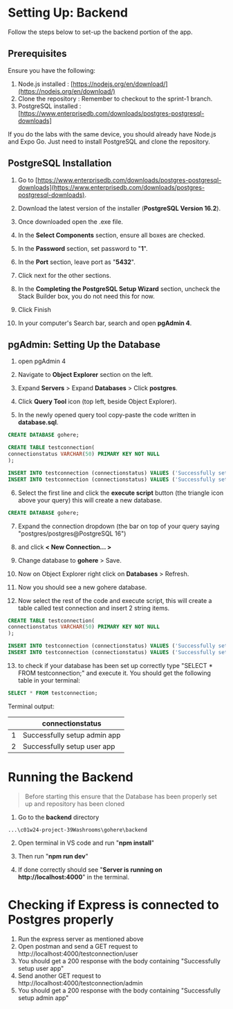 # Setting Up: Backend
Follow the steps below to set-up the backend portion of the app.

## Prerequisites
Ensure you have the following:
1. Node.js installed : [https://nodejs.org/en/download/](https://nodejs.org/en/download/)
2. Clone the repository : Remember to checkout to the sprint-1 branch.
3.  PostgreSQL installed : [https://www.enterprisedb.com/downloads/postgres-postgresql-downloads]

If you do the labs with the same device, you should already have Node.js and Expo Go. Just need to install PostgreSQL and clone the repository.

## PostgreSQL Installation

1. Go to  [https://www.enterprisedb.com/downloads/postgres-postgresql-downloads](https://www.enterprisedb.com/downloads/postgres-postgresql-downloads).

2. Download the latest version of the installer (**PostgreSQL Version 16.2**).
3.  Once downloaded open the .exe file.
4.  In the **Select Components** section, ensure all boxes are checked.
5.  In the **Password** section, set password to "**1**".
6.  In the **Port** section, leave port as "**5432**".
7.  Click next for the other sections.
8.  In the **Completing the PostgreSQL Setup Wizard** section, uncheck the Stack Builder box, you do not need this for now.
9. Click Finish
10. In your computer's Search bar, search and open **pgAdmin 4**. 

## pgAdmin: Setting Up the Database

1. open pgAdmin 4

2. Navigate to **Object Explorer** section on the left.
3. Expand **Servers** >  Expand **Databases** > Click **postgres**.
4. Click **Query Tool** icon (top left, beside Object Explorer).
5. In the newly opened query tool copy-paste the code written in **database.sql**.

```SQL
CREATE DATABASE gohere; 

CREATE TABLE testconnection( 
connectionstatus VARCHAR(50) PRIMARY KEY NOT NULL 
); 

INSERT INTO testconnection (connectionstatus) VALUES ('Successfully setup admin app'); 
INSERT INTO testconnection (connectionstatus) VALUES ('Successfully setup user app'); 

```
6. Select the first line and click the **execute script** button (the triangle icon above your query) this will create a new database.
```SQL
CREATE DATABASE gohere; 
```
7. Expand the connection dropdown (the bar on top of your query saying "postgres/postgres@PostgreSQL 16") 
8. and click **< New Connection... >**

9. Change database to **gohere** > Save.
10. Now on Object Explorer right click on **Databases** > Refresh.
11. Now you should see a new gohere database.
12. Now select the rest of the code and execute script, this will create a table called test connection and insert 2 string items.
```SQL
CREATE TABLE testconnection( 
connectionstatus VARCHAR(50) PRIMARY KEY NOT NULL 
); 

INSERT INTO testconnection (connectionstatus) VALUES ('Successfully setup admin app'); 
INSERT INTO testconnection (connectionstatus) VALUES ('Successfully setup user app'); 
```
13. to check if your database has been set up correctly type "SELECT * FROM testconnection;" and execute it. You should get the following table in your terminal:
```SQL
SELECT * FROM testconnection; 
```
Terminal output:

|  | connectionstatus  | 
|----------|----------| 
| 1 | Successfully setup admin app |
| 2 | Successfully setup user app |


# Running the Backend
> Before starting this ensure that the Database has been properly set up and repository has been cloned
1. Go to the **backend** directory
```
...\c01w24-project-39Washrooms\gohere\backend
```
2. Open terminal in VS code and run "**npm install**"

3. Then run "**npm run dev**"

4. If done correctly should see "**Server is running on http://localhost:4000**" in the terminal.


# Checking if Express is connected to Postgres properly
1. Run the express server as mentioned above
2. Open postman and send a GET request to http://localhost:4000/testconnection/user
3. You should get a 200 response with the body containing "Successfully setup user app"
4. Send another GET request to http://localhost:4000/testconnection/admin
5. You should get a 200 response with the body containing "Successfully setup admin app"
